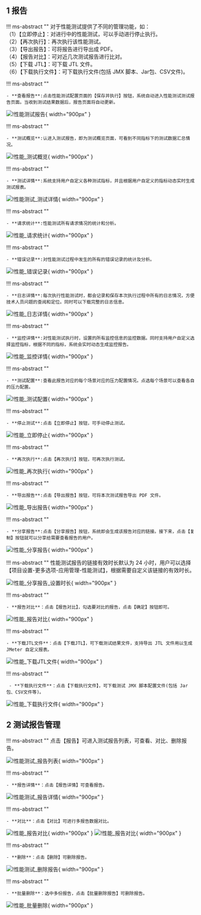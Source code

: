 ## 1 报告
!!! ms-abstract ""
	对于性能测试提供了不同的管理功能，如：<br />
    （1）【立即停止】：对进行中的性能测试，可以手动进行停止执行。<br />
    （2）【再次执行】：再次执行该性能测试。<br />
    （3）【导出报告】：可将报告进行导出成 PDF。<br />
    （4）【报告对比】：可对近几次测试报告进行比对。<br />
    （5）【下载 JTL】：可下载 JTL 文件。<br />
    （6）【下载执行文件】：可下载执行文件(包括 JMX 脚本、Jar包、CSV文件)。<br />

!!! ms-abstract ""

    - **查看报告**:点击性能测试配置页面的【保存并执行】按钮，系统自动进入性能测试测试报告页面。当收到测试结果数据后，报告页面将自动更新。
![!性能测试报告](../../img/performance/性能测试_报告.png){ width="900px" }

!!! ms-abstract ""

    - **测试概览**:认进入测试报告，即为测试概览页面，可看到不同指标下的测试数据汇总情况。

![!性能_测试概览](../../img/performance/性能_测试概览.png){ width="900px" }

!!! ms-abstract ""

    - **测试详情**:系统支持用户自定义各种测试指标，并且根据用户自定义的指标动态实时生成测试报表。

![!性能测试_测试详情](../../img/performance/性能测试_测试详情.png){ width="900px" }

!!! ms-abstract ""

    - **请求统计**:性能测试所有请求情况的统计和分析。

![!性能_请求统计](../../img/performance/性能_请求统计.png){ width="900px" }

!!! ms-abstract ""

    - **错误记录**:对性能测试过程中发生的所有的错误记录的统计及分析。

![!性能_错误记录](../../img/performance/性能_错误记录.png){ width="900px" }


!!! ms-abstract ""

    - **日志详情**:每次执行性能测试时，都会记录和保存本次执行过程中所有的日志情况，方便技术人员问题的查阅和定位。同时可以下载完整的日志信息。
![!性能_日志详情](../../img/performance/性能_日志详情.png){ width="900px" }

!!! ms-abstract ""

    - **监控详情**:对性能测试执行时，设置的所有监控信息的监控数据。同时支持用户自定义选择监控指标，根据不同的指标，系统会实时动态生成监控报告。

![!性能_监控详情](../../img/performance/性能_监控详情.png){ width="900px" }

!!! ms-abstract ""

    - **测试配置**:查看此报告对应的每个场景对应的压力配置情况。点选每个场景可以查看各自的压力配置。

![!性能_测试配置](../../img/performance/性能_测试配置.png){ width="900px" }

!!! ms-abstract ""

    - **停止测试**:点击【立即停止】按钮，可手动停止测试。

![!性能_立即停止](../../img/performance/性能_立即停止.png){ width="900px" }

!!! ms-abstract ""

    - **再次执行**:点击【再次执行】按钮，可再次执行测试。

![!性能_再次执行](../../img/performance/性能_再次执行.png){ width="900px" }

!!! ms-abstract ""

    - **导出报告**:点击【导出报告】按钮，可将本次测试报告导出 PDF 文件。

![!性能_导出报告](../../img/performance/性能_导出报告.png){ width="900px" }

!!! ms-abstract ""

    - **分享报告**:点击【分享报告】按钮，系统即会生成该报告对应的链接。接下来，点击【复制】按钮就可以分享给需要查看报告的用户。

![!性能_分享报告](../../img/performance/性能_分享报告.png){ width="900px" }

!!! ms-abstract ""
    性能测试报告的链接有效时长默认为 24 小时，用户可以选择【项目设置-更多选项-应用管理-性能测试】，根据需要自定义该链接的有效时长。

![!性能_分享报告_设置时长](../../img/performance/性能_分享报告_设置时长.png){ width="900px" }

!!! ms-abstract ""

    - **报告对比**：点击【报告对比】，勾选要对比的报告，点击【确定】按钮即可。

![!性能_报告对比](../../img/performance/性能_报告对比.png){ width="900px" }

!!! ms-abstract ""

    - **下载JTL文件**：点击【下载JTL】，可下载测试结果文件，支持导出 JTL 文件用以生成 JMeter 自定义报表。

![!性能_下载JTL文件](../../img/performance/性能_下载JTL文件.png){ width="900px" }

!!! ms-abstract ""

     - **下载执行文件**：点击【下载执行文件】，可下载测试 JMX 脚本配置文件(包括 Jar包、CSV文件等)。

![!性能_下载执行文件](../../img/performance/性能_下载执行文件.png){ width="900px" }

## 2 测试报告管理
!!! ms-abstract ""
    点击【报告】可进入测试报告列表，可查看、对比、删除报告。

![!性能测试_报告列表](../../img/performance/性能测试_报告列表.png){ width="900px" }

!!! ms-abstract ""

    - **报告详情**：点击【报告详情】可查看报告。

![!性能测试_报告详情](../../img/performance/性能测试_报告详情.png){ width="900px" }

!!! ms-abstract ""

    - **对比**：点击【对比】可进行多报告数据对比。

![!性能_报告对比](../../img/performance/性能_测试报告对比.png){ width="900px" }
![!性能_报告对比](../../img/performance/性能_测试报告对比2.png){ width="900px" }

!!! ms-abstract ""

    - **删除**：点击【删除】可删除报告。

![!性能测试_删除报告](../../img/performance/性能测试_删除报告.png){ width="900px" }

!!! ms-abstract ""
    
    - **批量删除**：选中多份报告，点击【批量删除报告】可删除报告。
![!性能_批量删除](../../img/performance/性能_批量删除.png){ width="900px" }